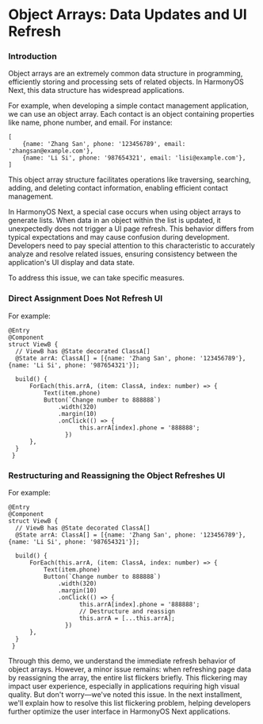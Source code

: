 # Object Arrays: Data Updates and UI Refresh

### Introduction

Object arrays are an extremely common data structure in programming, efficiently storing and processing sets of related objects. In HarmonyOS Next, this data structure has widespread applications.

For example, when developing a simple contact management application, we can use an object array. Each contact is an object containing properties like name, phone number, and email. For instance:

```
[
    {name: 'Zhang San', phone: '123456789', email: 'zhangsan@example.com'}, 
    {name: 'Li Si', phone: '987654321', email: 'lisi@example.com'},
]
```

This object array structure facilitates operations like traversing, searching, adding, and deleting contact information, enabling efficient contact management.

In HarmonyOS Next, a special case occurs when using object arrays to generate lists. When data in an object within the list is updated, it unexpectedly does not trigger a UI page refresh. This behavior differs from typical expectations and may cause confusion during development. Developers need to pay special attention to this characteristic to accurately analyze and resolve related issues, ensuring consistency between the application's UI display and data state.

To address this issue, we can take specific measures.

### Direct Assignment Does Not Refresh UI

For example:

```
@Entry
@Component
struct ViewB {
  // ViewB has @State decorated ClassA[]
  @State arrA: ClassA[] = [{name: 'Zhang San', phone: '123456789'}, {name: 'Li Si', phone: '987654321'}];

  build() {
      ForEach(this.arrA, (item: ClassA, index: number) => {
          Text(item.phone)
          Button(`Change number to 888888`)
              .width(320)
              .margin(10)
              .onClick(() => {
                    this.arrA[index].phone = '888888';
                })
      },
  }
 }
```

### Restructuring and Reassigning the Object Refreshes UI

For example:

```
@Entry
@Component
struct ViewB {
  // ViewB has @State decorated ClassA[]
  @State arrA: ClassA[] = [{name: 'Zhang San', phone: '123456789'}, {name: 'Li Si', phone: '987654321'}];

  build() {
      ForEach(this.arrA, (item: ClassA, index: number) => {
          Text(item.phone)
          Button(`Change number to 888888`)
              .width(320)
              .margin(10)
              .onClick(() => {
                    this.arrA[index].phone = '888888';
                    // Destructure and reassign
                    this.arrA = [...this.arrA];
                })
      },
  }
 }
```

Through this demo, we understand the immediate refresh behavior of object arrays. However, a minor issue remains: when refreshing page data by reassigning the array, the entire list flickers briefly. This flickering may impact user experience, especially in applications requiring high visual quality. But don't worry—we've noted this issue. In the next installment, we'll explain how to resolve this list flickering problem, helping developers further optimize the user interface in HarmonyOS Next applications.